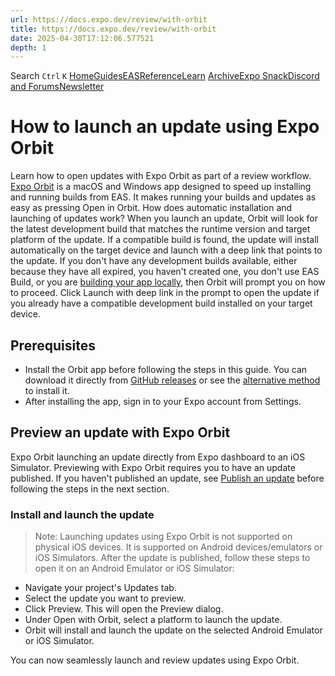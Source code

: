 ```yaml
---
url: https://docs.expo.dev/review/with-orbit
title: https://docs.expo.dev/review/with-orbit
date: 2025-04-30T17:12:06.577521
depth: 1
---
```


Search
`Ctrl` `K`
[Home](https://docs.expo.dev/)[Guides](https://docs.expo.dev/guides/overview)[EAS](https://docs.expo.dev/eas)[Reference](https://docs.expo.dev/versions/latest)[Learn](https://docs.expo.dev/tutorial/overview)
[Archive](https://docs.expo.dev/archive)[Expo Snack](https://snack.expo.dev)[Discord and Forums](https://chat.expo.dev)[Newsletter](https://expo.dev/mailing-list/signup)
# How to launch an update using Expo Orbit
Learn how to open updates with Expo Orbit as part of a review workflow.
[Expo Orbit](https://expo.dev/orbit) is a macOS and Windows app designed to speed up installing and running builds from EAS. It makes running your builds and updates as easy as pressing Open in Orbit.
How does automatic installation and launching of updates work?
When you launch an update, Orbit will look for the latest development build that matches the runtime version and target platform of the update. If a compatible build is found, the update will install automatically on the target device and launch with a deep link that points to the update.
If you don't have any development builds available, either because they have all expired, you haven't created one, you don't use EAS Build, or you are [building your app locally](https://docs.expo.dev/guides/local-app-development), then Orbit will prompt you on how to proceed. Click Launch with deep link in the prompt to open the update if you already have a compatible development build installed on your target device.
## Prerequisites
  * Install the Orbit app before following the steps in this guide. You can download it directly from [GitHub releases](https://github.com/expo/orbit/releases) or see the [alternative method](https://docs.expo.dev/build/orbit#installation) to install it.
  * After installing the app, sign in to your Expo account from Settings.


## Preview an update with Expo Orbit
Expo Orbit launching an update directly from Expo dashboard to an iOS Simulator.
Previewing with Expo Orbit requires you to have an update published. If you haven't published an update, see [Publish an update](https://docs.expo.dev/eas-update/getting-started#publish-an-update) before following the steps in the next section.
### Install and launch the update
> Note: Launching updates using Expo Orbit is not supported on physical iOS devices. It is supported on Android devices/emulators or iOS Simulators.
After the update is published, follow these steps to open it on an Android Emulator or iOS Simulator:
  * Navigate your project's Updates tab.
  * Select the update you want to preview.
  * Click Preview. This will open the Preview dialog.
  * Under Open with Orbit, select a platform to launch the update.
  * Orbit will install and launch the update on the selected Android Emulator or iOS Simulator.


You can now seamlessly launch and review updates using Expo Orbit.

